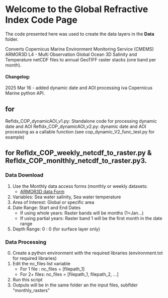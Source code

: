 # Welcome to the Global Refractive Index Code Page

The code presented here was used to create the data layers in the **Data** folder.

Converts Copernicus Marine Environment Monitoring Service (CMEMS) ARMOR3D L4 - Multi Observation Global Ocean 3D Salinity and Temperature netCDF files
to annual GeoTIFF raster stacks (one band per month).

#### Changelog:
2025 Mar 16 - added dynamic date and AOI processing iva Copernicus Marine python API. 

## for
RefIdx_COP_dynamicAOI_v1.py: Standalone code for processing dynamic date and AOI
RefIdx_COP_dynamicAOI_v2.py: dynamic date and AOI processing as a callable function (see cop_dynamic_V2_func_test.py for example)

## for RefIdx_COP_weekly_netcdf_to_raster.py & RefIdx_COP_monlthly_netcdf_to_raster.py3.

### Data Download
1. Use the Monthly data access forms (monthly or weekly datasets:
   - [ARMOR3D data Form](https://data.marine.copernicus.eu/product/MULTIOBS_GLO_PHY_TSUV_3D_MYNRT_015_012/download?dataset=dataset-armor-3d-nrt-monthly_202012)
2. Variables: Sea water salinity, Sea water temperature
3. Area of Interest: Global or specific area
4. Date Range: Start and End Dates
   - If using whole years: Raster bands will be months (1=Jan...)
   - If using partial years: Raster band 1 will be the first month in the date range
5. Depth Range: 0 : 0 (for surface layer only)

### Data Processing
0. Create a python environment with the required libraries (environment.txt for required libraries)
1. Edit the nc_files list variable
   - For 1 file  : nc_files = [filepath_1]
   - For 2+ files: nc_files = [filepath_1, filepath_2, ...]
2. Run this script
3. Outputs will be in the same folder an the input files, subflder "monthly\_rasters"

